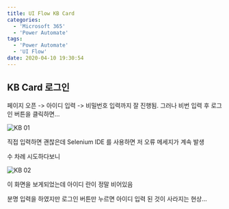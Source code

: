 ```yaml
---
title: UI Flow KB Card
categories:
  - 'Microsoft 365'
  - 'Power Automate'
tags:
  - 'Power Automate'
  - 'UI Flow'
date: 2020-04-10 19:30:54
---
```

## KB Card 로그인

페이지 오픈 -> 아이디 입력 -> 비밀번호 입력까지 잘 진행됨.
그러나 비번 입력 후 로그인 버튼을 클릭하면...

![KB 01](https://user-images.githubusercontent.com/53321666/78985003-aac0e080-7b62-11ea-9986-73157ec7f4ad.png)

직접 입력하면 괜찮은데 Selenium IDE 를 사용하면 저 오류 메세지가 계속 발생

수 차례 시도하다보니

![KB 02](https://user-images.githubusercontent.com/53321666/78985007-abf20d80-7b62-11ea-82c5-00c7545aaa48.png)

이 화면을 보게되었는데 아이디 란이 정말 비어있음

분명 입력을 하였지만 로그인 버튼만 누르면 아이디 입력 된 것이 사라지는 현상...
